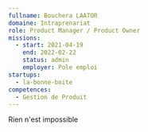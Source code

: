 ```yaml
---
fullname: Bouchera LAATOR
domaine: Intraprenariat
role: Product Manager / Product Owner
missions:
  - start: 2021-04-19
    end: 2022-02-22
    status: admin
    employer: Pole emploi
startups:
  - la-bonne-boite
competences:
  - Gestion de Produit
---
```

Rien n'est impossible